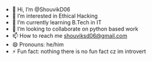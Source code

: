 - 👋 Hi, I’m @ShouvikD06
- 👀 I’m interested in Ethical Hacking
- 🌱 I’m currently learning B.Tech in IT
- 💞️ I’m looking to collaborate on python based work
- 📫 How to reach me shouviksd06@gmail.com
- 😄 Pronouns: he/him
- ⚡ Fun fact: nothing there is no fun fact cz im introvert

<!---
ShouvikD06/ShouvikD06 is a ✨ special ✨ repository because its `README.md` (this file) appears on your GitHub profile.
You can click the Preview link to take a look at your changes.
--->
